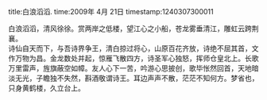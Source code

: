 title:白浪滔滔.
time:2009年 4月 21日
timestamp:1240307300011

<p style="MARGIN: 0cm 0cm 0pt;"   ><span style="FONT-FAMILY: 宋体; mso-ascii-font-family: 'Times New Roman'; mso-hansi-font-family: 'Times New Roman';"   >白浪滔滔，清风徐徐。赏两岸之低楼，望江心之小船，苍龙雾垂清江，雕虹云跨荆襄。</span></p>
<p style="MARGIN: 0cm 0cm 0pt;"   ><span style="FONT-FAMILY: 宋体; mso-ascii-font-family: 'Times New Roman'; mso-hansi-font-family: 'Times New Roman';"   >诗仙自天而下，与吾诗界争王，清白掠过将心，山原百花齐放，诗绝不屈其首，文作万物为昌。金龙数处并起，惊雁飞散四方，诗圣军心独怒，挥师仓皇北上。长歌万里雷声，旌旗蔽空如幛。友人心下一苦，吟游心思披创，歌毕怅然回首，天地暗淡无光，子瞻独不失然，斟酒敬谓诗王。耳边声声不散，茫茫不知何方。梦省也，只身黄鹤楼，久立台上。</span></p>